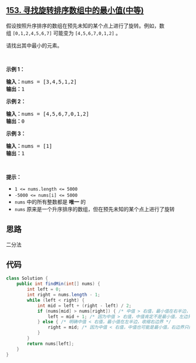 ## [153. 寻找旋转排序数组中的最小值(中等)](https://leetcode-cn.com/problems/find-minimum-in-rotated-sorted-array/)
<div class="notranslate"><p>假设按照升序排序的数组在预先未知的某个点上进行了旋转。例如，数组&nbsp;<code>[0,1,2,4,5,6,7]</code> <strong> </strong>可能变为&nbsp;<code>[4,5,6,7,0,1,2]</code> 。</p>

<p>请找出其中最小的元素。</p>

<p>&nbsp;</p>

<p><strong>示例 1：</strong></p>

<pre><strong>输入：</strong>nums = [3,4,5,1,2]
<strong>输出：</strong>1
</pre>

<p><strong>示例 2：</strong></p>

<pre><strong>输入：</strong>nums = [4,5,6,7,0,1,2]
<strong>输出：</strong>0
</pre>

<p><strong>示例 3：</strong></p>

<pre><strong>输入：</strong>nums = [1]
<strong>输出：</strong>1
</pre>

<p>&nbsp;</p>

<p><strong>提示：</strong></p>

<ul>
	<li><code>1 &lt;= nums.length &lt;= 5000</code></li>
	<li><code>-5000 &lt;= nums[i] &lt;= 5000</code></li>
	<li><code>nums</code> 中的所有整数都是 <strong>唯一</strong> 的</li>
	<li><code>nums</code> 原来是一个升序排序的数组，但在预先未知的某个点上进行了旋转</li>
</ul>
</div>

## 思路
二分法

## 代码
```java
class Solution {
    public int findMin(int[] nums) {
        int left = 0;
        int right = nums.length - 1;
        while (left < right) {
            int mid = left + (right - left) / 2;
            if (nums[mid] > nums[right]) { /* 中值 > 右值，最小值在右半边，收缩左边界 */
                left = mid + 1; /* 因为中值 > 右值，中值肯定不是最小值，左边界可以跨过mid */
            } else { /* 明确中值 < 右值，最小值在左半边，收缩右边界 */
                right = mid; /* 因为中值 < 右值，中值也可能是最小值，右边界只能取到mid处 */ 
            }
        }
        return nums[left];
    }
}
```
